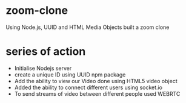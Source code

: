 # zoom-clone
Using Node.js, UUID and HTML Media Objects built a zoom clone
# series of action
- Initialise Nodejs server
- create a unique ID using UUID npm package
- Add the ability to view our Video done using HTML5 video object
- Added the ability to connect different users using socket.io
- To send streams of video between different people used WEBRTC
